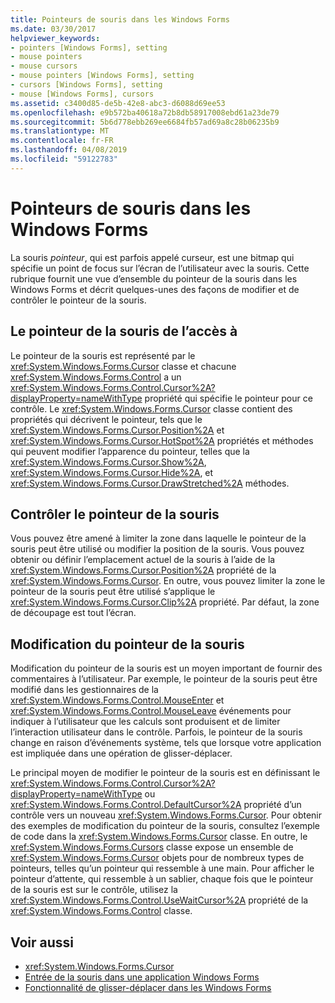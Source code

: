 ```yaml
---
title: Pointeurs de souris dans les Windows Forms
ms.date: 03/30/2017
helpviewer_keywords:
- pointers [Windows Forms], setting
- mouse pointers
- mouse cursors
- mouse pointers [Windows Forms], setting
- cursors [Windows Forms], setting
- mouse [Windows Forms], cursors
ms.assetid: c3400d85-de5b-42e8-abc3-d6088d69ee53
ms.openlocfilehash: e9b572ba40618a72b8db58917008ebd61a23de79
ms.sourcegitcommit: 5b6d778ebb269ee6684fb57ad69a8c28b06235b9
ms.translationtype: MT
ms.contentlocale: fr-FR
ms.lasthandoff: 04/08/2019
ms.locfileid: "59122783"
---
```

# <a name="mouse-pointers-in-windows-forms"></a>Pointeurs de souris dans les Windows Forms
La souris *pointeur*, qui est parfois appelé curseur, est une bitmap qui spécifie un point de focus sur l’écran de l’utilisateur avec la souris. Cette rubrique fournit une vue d’ensemble du pointeur de la souris dans les Windows Forms et décrit quelques-unes des façons de modifier et de contrôler le pointeur de la souris.  
  
## <a name="accessing-the-mouse-pointer"></a>Le pointeur de la souris de l’accès à  
 Le pointeur de la souris est représenté par le <xref:System.Windows.Forms.Cursor> classe et chacune <xref:System.Windows.Forms.Control> a un <xref:System.Windows.Forms.Control.Cursor%2A?displayProperty=nameWithType> propriété qui spécifie le pointeur pour ce contrôle. Le <xref:System.Windows.Forms.Cursor> classe contient des propriétés qui décrivent le pointeur, tels que le <xref:System.Windows.Forms.Cursor.Position%2A> et <xref:System.Windows.Forms.Cursor.HotSpot%2A> propriétés et méthodes qui peuvent modifier l’apparence du pointeur, telles que la <xref:System.Windows.Forms.Cursor.Show%2A>, <xref:System.Windows.Forms.Cursor.Hide%2A>, et <xref:System.Windows.Forms.Cursor.DrawStretched%2A> méthodes.  
  
## <a name="controlling-the-mouse-pointer"></a>Contrôler le pointeur de la souris  
 Vous pouvez être amené à limiter la zone dans laquelle le pointeur de la souris peut être utilisé ou modifier la position de la souris. Vous pouvez obtenir ou définir l’emplacement actuel de la souris à l’aide de la <xref:System.Windows.Forms.Cursor.Position%2A> propriété de la <xref:System.Windows.Forms.Cursor>. En outre, vous pouvez limiter la zone le pointeur de la souris peut être utilisé s’applique le <xref:System.Windows.Forms.Cursor.Clip%2A> propriété. Par défaut, la zone de découpage est tout l’écran.  
  
## <a name="changing-the-mouse-pointer"></a>Modification du pointeur de la souris  
 Modification du pointeur de la souris est un moyen important de fournir des commentaires à l’utilisateur. Par exemple, le pointeur de la souris peut être modifié dans les gestionnaires de la <xref:System.Windows.Forms.Control.MouseEnter> et <xref:System.Windows.Forms.Control.MouseLeave> événements pour indiquer à l’utilisateur que les calculs sont produisent et de limiter l’interaction utilisateur dans le contrôle. Parfois, le pointeur de la souris change en raison d’événements système, tels que lorsque votre application est impliquée dans une opération de glisser-déplacer.  
  
 Le principal moyen de modifier le pointeur de la souris est en définissant le <xref:System.Windows.Forms.Control.Cursor%2A?displayProperty=nameWithType> ou <xref:System.Windows.Forms.Control.DefaultCursor%2A> propriété d’un contrôle vers un nouveau <xref:System.Windows.Forms.Cursor>. Pour obtenir des exemples de modification du pointeur de la souris, consultez l’exemple de code dans la <xref:System.Windows.Forms.Cursor> classe. En outre, le <xref:System.Windows.Forms.Cursors> classe expose un ensemble de <xref:System.Windows.Forms.Cursor> objets pour de nombreux types de pointeurs, telles qu’un pointeur qui ressemble à une main. Pour afficher le pointeur d’attente, qui ressemble à un sablier, chaque fois que le pointeur de la souris est sur le contrôle, utilisez la <xref:System.Windows.Forms.Control.UseWaitCursor%2A> propriété de la <xref:System.Windows.Forms.Control> classe.  
  
## <a name="see-also"></a>Voir aussi

- <xref:System.Windows.Forms.Cursor>
- [Entrée de la souris dans une application Windows Forms](mouse-input-in-a-windows-forms-application.md)
- [Fonctionnalité de glisser-déplacer dans les Windows Forms](drag-and-drop-functionality-in-windows-forms.md)
